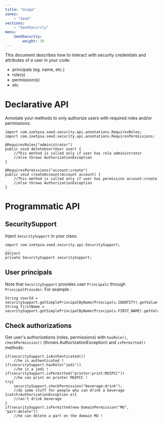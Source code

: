 ```yaml
---
title: "Usage"
zones:
    - "Seed"
sections:
    - "SeedSecurity"
menu:
    SeedSecurity:
        weight: 30
---
```


This document describes how to interact with security credentials and attributes of a user in your code: 

* principals (eg. name, etc.)
* role(s)
* permission(s)
* etc

# Declarative API

Annotate your methods to only authorize users with required roles and/or permissions:

	import com.inetpsa.seed.security.api.annotations.RequiresRoles;
	import com.inetpsa.seed.security.api.annotations.RequiresPermissions;

	@RequiresRoles("administrator")
	public void deleteUser(User user) {
		//This method is called only if user has role administrator
		//else throws AuthorizationException
	}

	@RequiresPermissions("account:create")
	public void createAccount(Account account) {
		//This method is called only if user has permission account:create
		//else throws AuthorizationException
	}

# Programmatic API

## SecuritySupport

Inject `SecuritySupport` in your class:

	import com.inetpsa.seed.security.api.SecuritySupport;
	...
	@Inject
	private SecuritySupport securitySupport;

## User principals

Note that `SecuritySupport` provides user `Principals` through `PrincipalProvider`. For example :

	String userId = securitySupport.getSimplePrincipalByName(Principals.IDENTITY).getValue();
	String firstName = securitySupport.getSimplePrincipalByName(Principals.FIRST_NAME).getValue();

## Check authorizations

Get user's authorizations (roles, permissions) with `hasRole()`, `checkPermission()` (throws AuthorizationException) and `isPermitted()` methods:

	if(securitySupport.isAuthenticated())
		//he is authenticated !
	if(securitySupport.hasRole("jedi"))
		//he is a jedi !
	if(securitySupport.isPermitted("printer:print:MUIPCC"))
		//he can print on printer MUIPCC !
	try{
		securitySupport.checkPermission("beverage:drink");
		//do some stuff for people who can drink a beverage
	}catch(AuthorizationException e){
		//can't drink beverage
	}
	if(securitySupport.isPermitted(new DomainPermission("MU", "part:delete"))
		//he can delete a part on the domain MU !
